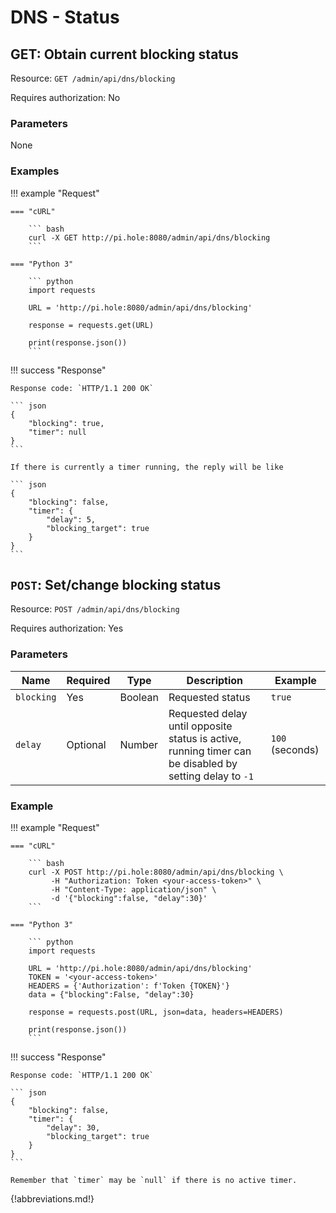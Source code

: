 # DNS - Status

## GET: Obtain current blocking status

Resource: `GET /admin/api/dns/blocking`

Requires authorization: No

### Parameters

None

### Examples

<!-- markdownlint-disable code-block-style -->
!!! example "Request"

    === "cURL"

        ``` bash
        curl -X GET http://pi.hole:8080/admin/api/dns/blocking
        ```

    === "Python 3"

        ``` python
        import requests

        URL = 'http://pi.hole:8080/admin/api/dns/blocking'

        response = requests.get(URL)

        print(response.json())
        ```

!!! success "Response"

    Response code: `HTTP/1.1 200 OK`

    ``` json
    {
        "blocking": true,
        "timer": null
    }
    ```

    If there is currently a timer running, the reply will be like

    ``` json
    {
        "blocking": false,
        "timer": {
            "delay": 5,
            "blocking_target": true
        }
    }
    ```
<!-- markdownlint-enable code-block-style -->

## `POST`: Set/change blocking status

Resource: `POST /admin/api/dns/blocking`

Requires authorization: Yes

### Parameters

Name | Required | Type | Description | Example
---- | -------- | ---- | ----------- | -------
`blocking` | Yes | Boolean | Requested status | `true`
`delay` | Optional | Number | Requested delay until opposite status is active, running timer can be disabled by setting delay to `-1` | `100` (seconds)

### Example

<!-- markdownlint-disable code-block-style -->
!!! example "Request"

    === "cURL"

        ``` bash
        curl -X POST http://pi.hole:8080/admin/api/dns/blocking \
             -H "Authorization: Token <your-access-token>" \
             -H "Content-Type: application/json" \
             -d '{"blocking":false, "delay":30}'
        ```

    === "Python 3"

        ``` python
        import requests

        URL = 'http://pi.hole:8080/admin/api/dns/blocking'
        TOKEN = '<your-access-token>'
        HEADERS = {'Authorization': f'Token {TOKEN}'}
        data = {"blocking":False, "delay":30}

        response = requests.post(URL, json=data, headers=HEADERS)

        print(response.json())
        ```

!!! success "Response"

    Response code: `HTTP/1.1 200 OK`

    ``` json
    {
        "blocking": false,
        "timer": {
            "delay": 30,
            "blocking_target": true
        }
    }
    ```

    Remember that `timer` may be `null` if there is no active timer.
<!-- markdownlint-enable code-block-style -->

{!abbreviations.md!}
